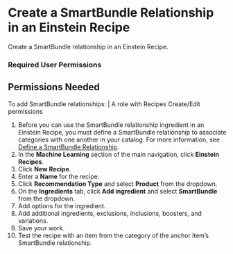 

# Create a SmartBundle Relationship in an Einstein Recipe

Create a SmartBundle relationship in an Einstein Recipe.

### Required User Permissions

Permissions Needed  
---  
To add SmartBundle relationships: | A role with Recipes Create/Edit permissions  
  
  1. Before you can use the SmartBundle relationship ingredient in an Einstein Recipe, you must define a SmartBundle relationship to associate categories with one another in your catalog. For more information, see [Define a SmartBundle Relationship](https://help.salesforce.com/s/articleView?id=sf.mc_pers_einstein_recipe_smartbundle_relationship_define.htm&language=en_US&type=5 "Define SmartBundle relationships to associate categories with one another in your catalog. You can use SmartBundle relationships as ingredients in Einstein Recipes to recommend additional items to your customers. The SmartBundle ingredient considers items from SmartBundle-related categories that customers bought together in the same cart.").
  2. In the **Machine Learning** section of the main navigation, click **Einstein Recipes**.
  3. Click **New Recipe**.
  4. Enter a **Name** for the recipe.
  5. Click **Recommendation Type** and select **Product** from the dropdown.
  6. On the **Ingredients** tab, click **Add ingredient** and select **SmartBundle** from the dropdown.
  7. Add options for the ingredient.
  8. Add additional ingredients, exclusions, inclusions, boosters, and variations.
  9. Save your work.
  10. Test the recipe with an item from the category of the anchor item’s SmartBundle relationship.

